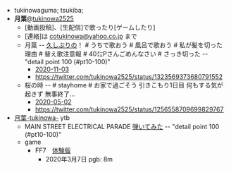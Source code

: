 - tukinowaguma; tsukiba; 
- **月葉**@[tukinowa2525](https://twitter.com/tukinowa2525)
    - [動画投稿]、[生配信]で歌ったり[ゲームしたり]
    - [連絡]は cotukinowa@yahoo.co.jp まで
    - 月葉 -- [久しぶりの](https://twitter.com/tukinowa2525/status/1323569373680791552)！ # うちで歌おう # 風呂で歌おう # 私が髪を切った理由 # 替え歌注意報 # 40㍍Pさんごめんなさい # さっき切った  -- "detail point 100 (#pt10-100)"
        - [2020-11-03](https://www.bilibili.com/video/BV1C54y1r7Up)
        - https://twitter.com/tukinowa2525/status/1323569373680791552
    - 桜の時 -- # stayhome # お家で過ごそう
引きこもり1日目
何もする気が起きず
無事終了…
        - [2020-05-02](https://www.bilibili.com/video/BV1fg4y1z7wA)
        - https://twitter.com/tukinowa2525/status/1256558709699829767
- [月葉-tukinowa-](https://www.youtube.com/channel/UCI_DefO07hqDBKC-TZ2nP1g) ytb
    - MAIN STREET ELECTRICAL PARADE [弾いてみた](https://www.youtube.com/watch?v=lc9PGGmQvAU)  -- "detail point 100 (#pt10-100)"
    - game
        - FF7　[体験版](https://www.youtube.com/watch?v=dJuT2iK2_E0)
            - 2020年3月7日
pgb: 8m
